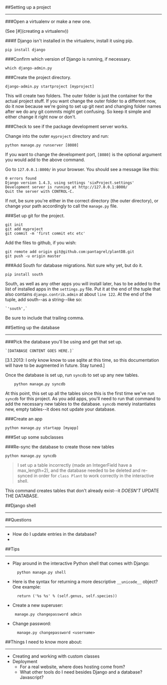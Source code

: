 ##Setting up a project
___

###Open a virtualenv or make a new one. 

(See [#](creating a virtualenv))

###If Django isn't installed in the virtualenv, install it using pip.

	pip install django

###Confirm which version of Django is running, if necessary.
	
	which django-admin.py

###Create the project directory. 

	django-admin.py startproject [myproject]

This will create two folders. The outer folder is just the container for the actual project stuff. If you want change the outer folder to a different now, do it now because we're going to set up git next and changing folder names after we do any git commits might get confusing. So keep it simple and either change it right now or don't.

###Check to see if the package development server works. 

Change into the outer `myproject` directory and run:
	
	python manage.py runserver [8080]
	
If you want to change the development port, `[8080]` is the optional argument you would add to the above command.

Go to `127.0.0.1:8000/` in your browser. You should see a message like this:

	0 errors found
	Django version 1.4.3, using settings 'sixProject.settings'
	Development server is running at http://127.0.0.1:8000/
	Quit the server with CONTROL-C.

If not, be sure you're either in the correct directory (the outer directory), or change your path accordingly to call the `manage.py` file.

###Set up git for the project.
	
	git init
	git add myproject
	git commit -m 'first commit etc etc'

Add the files to github, if you wish:

    git remote add origin git@github.com:pantagrel/plantDB.git
    git push -u origin master

###Add South for database migrations. Not sure why yet, but do it.

	pip install south

South, as well as any other apps you will install later, has to be added to the list of installed apps in the `settings.py` file. Put it at the end of the tuple that also contains `django.contrib.admin` at about `line 122`. At the end of the tuple, add south--as a string--like so:
    
    `'south',`

Be sure to include that trailing comma.

##Setting up the database
___

###Pick the database you'll be using and get that set up. 

    `[DATABASE CONTENT GOES HERE.]`

[3.1.2013: I only know know to use sqlite at this time, so this documentation will have to be augmented in future. Stay tuned.]

Once the database is set up, run `syncdb` to set up any new tables. 

        python manage.py syncdb

At this point, this set up all the tables since this is the first time we've run `syncdb` for this project. As you add apps, you'll need to run that command to add the necessary new tables to the database. `syncdb` merely instantiates new, empty tables--it does not update your database. 


###Create an app

	python manage.py startapp [myapp]

###Set up some subclasses

###Re-sync the database to create those new tables

	python manage.py syncdb
	
>I set up a table incorrectly (made an IntegerField have a 
>max_length=2), and the database needed to be deleted and re-synced in 
>order for `class Plant` to work correctly in the interactive shell.

This command creates tables that don't already exist--it *DOESN'T* UPDATE THE DATABASE.


##Django shell
___

##Questions
___
* How do I update entries in the database?
* 

##Tips
___

- Play around in the interactive Python shell that comes with Django:

        python manage.py shell
    
- Here is the syntax for returning a more descriptive `__unicode__` object? One example:

        return ('%s %s' % (self.genus, self.species))


- Create a new superuser:

	   manage.py changepassword admin

- Change password:
	
        manage.py changepassword <username>



##Things I need to know more about:
___

- Creating and working with custom classes
- Deployment
	- For a real website, where does hosting come from?
	- What other tools do I need besides Django and a database? Javascript? 
